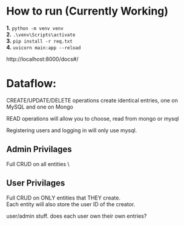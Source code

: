 # How to run (Currently Working)

**1.** `python -m venv venv` \
**2.** `.\venv\Scripts\activate` \
**3.** `pip install -r req.txt` \
**4.** `uvicorn main:app --reload`

http://localhost:8000/docs#/


# Dataflow:

CREATE/UPDATE/DELETE operations create identical entries, one on MySQL and one on Mongo

READ operations will allow you to choose, read from mongo or mysql

Registering users and logging in will only use mysql.

## Admin Privilages
Full CRUD on all entities \

## User Privilages
Full CRUD on ONLY entities that THEY create. \
Each entity will also store the user ID of the creator.


user/admin stuff. does each user own their own entries?